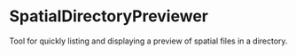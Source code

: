# SpatialDirectoryPreviewer
Tool for quickly listing and displaying a preview of spatial files in a directory.
